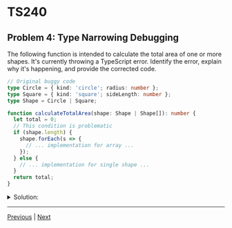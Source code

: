 # TS240
## Problem 4: Type Narrowing Debugging

The following function is intended to calculate the total area of one or more shapes. It's currently throwing a TypeScript error. Identify the error, explain why it's happening, and provide the corrected code.

```typescript
// Original buggy code
type Circle = { kind: 'circle'; radius: number };
type Square = { kind: 'square'; sideLength: number };
type Shape = Circle | Square;

function calculateTotalArea(shape: Shape | Shape[]): number {
  let total = 0;
  // This condition is problematic
  if (shape.length) { 
    shape.forEach(s => {
      // ... implementation for array ...
    });
  } else {
    // ... implementation for single shape ...
  }
  return total;
}
```

<details>
<summary>Solution:</summary>

**Explanation of the Error:**

The error occurs at `if (shape.length)`. TypeScript sees that `shape` can be a single `Shape` object (`Circle` or `Square`) or a `Shape[]` (an array). The `Circle` and `Square` types do not have a `length` property, so the compiler raises an error: Property 'length' does not exist on type 'Shape'. To fix this, we need a reliable way to check if `shape` is an array.

**Corrected Code:**

The `Array.isArray()` method is the correct type guard to use here to differentiate between an object and an array.

```typescript
type Circle = { kind: 'circle'; radius: number };
type Square = { kind: 'square'; sideLength: number };
type Shape = Circle | Square;

function calculateSingleShapeArea(shape: Shape): number {
  if (shape.kind === 'circle') {
    return Math.PI * shape.radius ** 2;
  } else {
    return shape.sideLength ** 2;
  }
}

function calculateTotalArea(shapeOrShapes: Shape | Shape[]): number {
  if (Array.isArray(shapeOrShapes)) {
    // It's an array of shapes
    return shapeOrShapes.reduce((total, s) => total + calculateSingleShapeArea(s), 0);
  } else {
    // It's a single shape
    return calculateSingleShapeArea(shapeOrShapes);
  }
}

// Example Usage
const circle: Circle = { kind: 'circle', radius: 10 };
const square: Square = { kind: 'square', sideLength: 5 };

console.log(calculateTotalArea(circle)); // ~314.159
console.log(calculateTotalArea([circle, square])); // ~339.159
```

</details>

---

[Previous](03.md) | [Next](05.md)